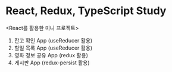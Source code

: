 # React, Redux, TypeScript Study

<React를 활용한 미니 프로젝트>
1. 잔고 확인 App (useReducer 활용)
2. 할일 목록 App (useReducer 활용)
3. 영화 정보 공유 App (redux 활용)
4. 게시판 App (redux-persist 활용)